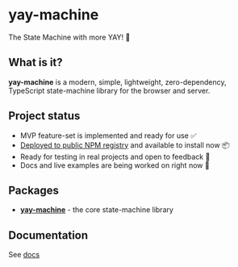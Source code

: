 # **yay-machine**

The State Machine with more YAY! 🦾

## What is it?

**yay-machine** is a modern, simple, lightweight, zero-dependency, TypeScript state-machine library for the browser and server.

## Project status

* MVP feature-set is implemented and ready for use ✅
* [Deployed to public NPM registry][npm] and available to install now 📦
* Ready for testing in real projects and open to feedback 📢
* Docs and live examples are being worked on right now 🚧

## Packages

- [**yay-machine**](./packages/yay-machine/README.md) - the core state-machine library

## Documentation

See [docs](./docs/)


[npm]: https://www.npmjs.com/package/yay-machine
